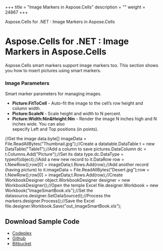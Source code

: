+++
title = "Image Markers in Aspose.Cells" 
description = "" 
weight = 24867 
+++

Aspose.Cells for .NET : Image Markers in Aspose.Cells  

# Aspose.Cells for .NET : Image Markers in Aspose.Cells


Aspose.Cells smart markers support image markers too. This section shows you how to insert pictures using smart markers.

### Image Parameters

Smart marker parameters for managing images.

*   **Picture:FitToCell** - Auto-fit the image to the cell’s row height and column width.
*   **Picture:ScaleN** - Scale height and width to N percent.
*   **Picture:Width:Nin&Height:Nin** - Render the image N inches high and N inches wide. You can also  
    sepecify Left and Top positions (in points).

//Get the image data.byte\[\] imageData = File.ReadAllBytes("Thumbnail.jpg");//Create a datatable.DataTable t = new DataTable("Table1");//Add a column to save pictures.DataColumn dc = t.Columns.Add("Picture");//Set its data type.dc.DataType = typeof(object);//Add a new new record to it.DataRow row = t.NewRow();row\[0\] = imageData;t.Rows.Add(row);//Add another record (having picture) to it.imageData = File.ReadAllBytes("Desert.jpg");row = t.NewRow();row\[0\] = imageData;t.Rows.Add(row);//Create WorkbookDesigner object.WorkbookDesigner designer = new WorkbookDesigner();//Open the temple Excel file.designer.Workbook = new Workbook("ImageSmartBook.xls");//Set the datasource.designer.SetDataSource(t);//Process the markers.designer.Process();//Save the Excel file.designer.Workbook.Save("out\_ImageSmartBook.xls");

## Download Sample Code

*   [Codeplex](https://asposeopenxml.codeplex.com/downloads/get/808998)
*   [Github](https://github.com/asposemarketplace/Aspose_for_OpenXML/releases/download/4/Image.Markers.Aspose.Cells.zip)
*   [Bitbucket](https://bitbucket.org/asposemarketplace/aspose-for-openxml/downloads/Image%20Markers%20%28Aspose.Cells%29.zip)

